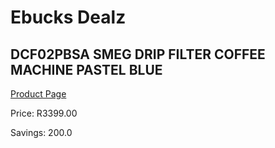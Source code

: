 
# Ebucks Dealz
## DCF02PBSA SMEG DRIP FILTER COFFEE MACHINE PASTEL BLUE
[Product Page](https://www.ebucks.com/web/shop/productSelected.do?prodId=1158881399&catId=1196428103)

Price: R3399.00

Savings: 200.0


	